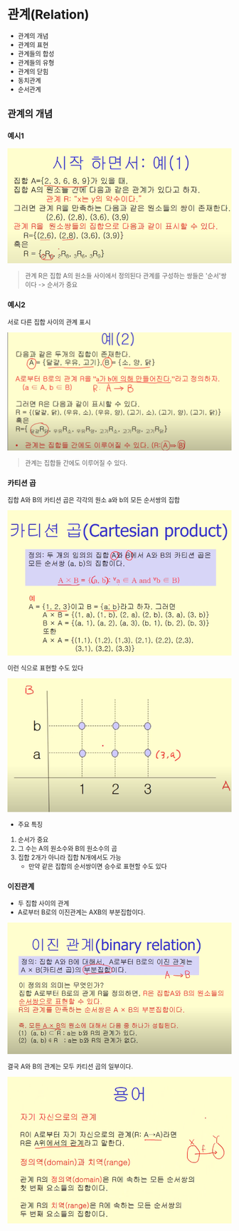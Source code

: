 # 관계(Relation)

- 관계의 개념
- 관계의 표현
- 관계들의 합성
- 관계들의 유형
- 관계의 닫힘
- 동치관계
- 순서관계

## 관계의 개념

### 예시1

![alt text](image-79.png)

> 관계 R은 집합 A의 원소들 사이에서 정의된다
> 관계를 구성하는 쌍들은 '순서'쌍이다 -> 순서가 중요

### 예시2

서로 다른 집합 사이의 관계 표시


![alt text](image-80.png)

> 관계는 집합들 간에도 이루어질 수 있다.

### 카티션 곱

집합 A와 B의 카티션 곱은 각각의 원소 a와 b의 모든 순서쌍의 집합

![alt text](image-81.png)

이런 식으로 표현할 수도 있다

![alt text](image-82.png)


- 주요 특징
1. 순서가 중요
2. 그 수는 A의 원소수와 B의 원소수의 곱
3. 집합 2개가 아니라 집합 N개에서도 가능
    - 만약 같은 집합의 순서쌍이면 승수로 표현할 수도 있다

### 이진관계

- 두 집합 사이의 관계
- A로부터 B로의 이진관계는 AXB의 부분집합이다.

![alt text](image-83.png)


결국 A와 B의 관계는 모두 카티션 곱의 일부이다.


![alt text](image-84.png)







